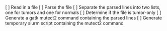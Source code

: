[ ] Read in a file
[ ] Parse the file
[ ] Separate the parsed lines into two lists, one for tumors and one for normals
[ ] Determine if the file is tumor-only
[ ] Generate a gatk mutect2 command containing the parsed lines
[ ] Generate temporary slurm script containing the mutect2 command
